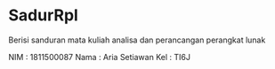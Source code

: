 # SadurRpl
Berisi sanduran mata kuliah analisa dan perancangan perangkat lunak

NIM : 1811500087
Nama : Aria Setiawan
Kel : TI6J
